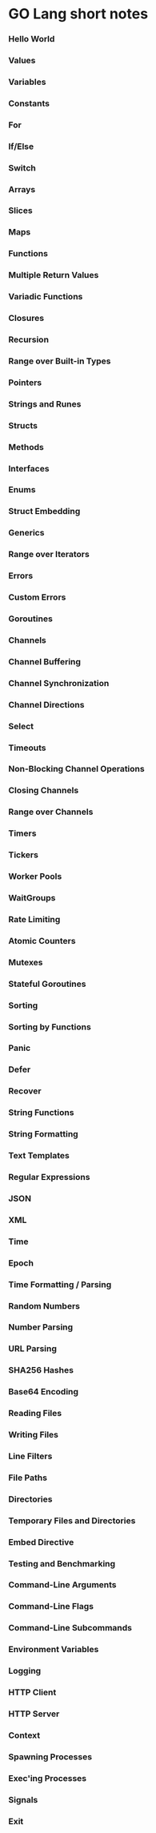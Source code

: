 # GO Lang short notes

### Hello World
### Values
### Variables
### Constants
### For
### If/Else
### Switch
### Arrays
### Slices
### Maps
### Functions
### Multiple Return Values
### Variadic Functions
### Closures
### Recursion
### Range over Built-in Types
### Pointers
### Strings and Runes
### Structs
### Methods
### Interfaces
### Enums
### Struct Embedding
### Generics
### Range over Iterators
### Errors
### Custom Errors
### Goroutines
### Channels
### Channel Buffering
### Channel Synchronization
### Channel Directions
### Select
### Timeouts
### Non-Blocking Channel Operations
### Closing Channels
### Range over Channels
### Timers
### Tickers
### Worker Pools
### WaitGroups
### Rate Limiting
### Atomic Counters
### Mutexes
### Stateful Goroutines
### Sorting
### Sorting by Functions
### Panic
### Defer
### Recover
### String Functions
### String Formatting
### Text Templates
### Regular Expressions
### JSON
### XML
### Time
### Epoch
### Time Formatting / Parsing
### Random Numbers
### Number Parsing
### URL Parsing
### SHA256 Hashes
### Base64 Encoding
### Reading Files
### Writing Files
### Line Filters
### File Paths
### Directories
### Temporary Files and Directories
### Embed Directive
### Testing and Benchmarking
### Command-Line Arguments
### Command-Line Flags
### Command-Line Subcommands
### Environment Variables
### Logging
### HTTP Client
### HTTP Server
### Context
### Spawning Processes
### Exec'ing Processes
### Signals
### Exit